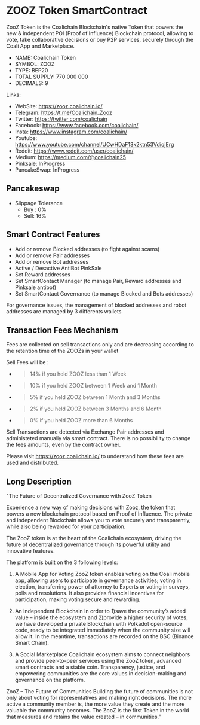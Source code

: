 # ZOOZ Token SmartContract

ZooZ Token is the Coalichain Blockchain's native Token that powers the new & independent POI (Proof of Influence) Blockchain protocol, allowing to vote, take collaborative decisions or buy P2P services, securely through the Coali App and Marketplace.

- NAME: Coalichain Token
- SYMBOL: ZOOZ
- TYPE: BEP20
- TOTAL SUPPLY: 770 000 000
- DECIMALS: 9

Links: 
- WebSite: https://zooz.coalichain.io/
- Telegram: https://t.me/Coalichain_Zooz
- Twitter: https://twitter.com/coalichain
- Facebook: https://www.facebook.com/coalichain/
- Insta: https://www.instagram.com/coalichain/
- Youtube: https://www.youtube.com/channel/UCwHDaF13k2ktn53VdiqjErg
- Reddit: https://www.reddit.com/user/coalichain/
- Medium: https://medium.com/@coalichain25
- Pinksale: InProgress
- PancakeSwap: InProgress

## Pancakeswap
- Slippage Tolerance
  - Buy : 0%
  - Sell: 16%

## Smart Contract Features
- Add or remove Blocked addresses (to fight against scams)
- Add or remove Pair addresses
- Add or remove Bot addresses
- Active / Desactive AntiBot PinkSale
- Set Reward addresses
- Set SmartContact Manager (to manage Pair, Reward addresses and Pinksale antibot)
- Set SmartContact Governance (to manage Blocked and Bots addresses)

For governance issues, the management of blocked addresses and robot addresses are managed by 3 differents wallets

## Transaction Fees Mechanism
Fees are collected on sell transactions only and are decreasing according to the retention time of the ZOOZs in your wallet

Sell Fees will be :
- > 14% if you held ZOOZ less than 1 Week
- > 10% if you held ZOOZ between 1 Week and 1 Month
- > 5% if you held ZOOZ between 1 Month and 3 Months
- > 2% if you held ZOOZ between 3 Months and 6 Month
- > 0% if you held ZOOZ more than 6 Months

Sell Transactions are detected via Exchange Pair addresses and administeted manually via smart contract.
There is no possibility to change the fees amounts, even by the contract owner.

Please visit https://zooz.coalichain.io/ to understand how these fees are used and distributed.

## Long Description 

"The Future of Decentralized Governance with ZooZ Token

Experience a new way of making decisions with Zooz, the token that powers a new blockchain protocol based on Proof of Influence. The private and independent Blockchain allows you to vote securely and transparently, while also being rewarded for your participation. 

The ZooZ token is at the heart of the Coalichain ecosystem, driving the future of decentralized governance through its powerful utility and innovative features. 

The platform is built on the 3 following levels:

1) A Mobile App for Voting
ZooZ token enables voting on the Coali mobile app, allowing users to participate in governance activities; voting in election, transferring power of attorney to Experts or voting in surveys, polls and resolutions. It also provides financial incentives for participation, making voting secure and rewarding.

2) An Independent Blockchain
In order to 1)save the community’s added value – inside the ecosystem and 2)provide a higher security of votes, we have developed a private Blockchain with Polkadot open-source code, ready to be integrated immediately when the community size will allow it. In the meantime, transactions are recorded on the BSC (Binance Smart Chain).

3) A Social Marketplace
Coalichain ecosystem aims to connect neighbors and provide peer-to-peer services using the ZooZ token, advanced smart contracts and a stable coin. Transparency, justice, and empowering communities are the core values in decision-making and governance on the platform.

ZooZ – The Future of Communities
Building the future of communities is not only about voting for representatives and making right decisions. The more active a community member is, the more value they create and the more valuable the community becomes. The ZooZ is the first Token in the world that measures and retains the value created – in communities."
